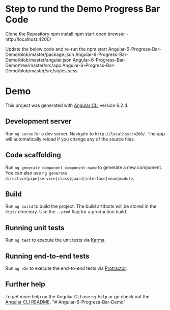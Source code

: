 # Step to rund the Demo Progress Bar Code

Clone the Repository
npm install
npm start
open browser -  http://localhost:4200/

Update the below code and re-run the npm start
Angular-6-Progress-Bar-Demo/blob/master/package.json
Angular-6-Progress-Bar-Demo/blob/master/angular.json
Angular-6-Progress-Bar-Demo/tree/master/src/app
Angular-6-Progress-Bar-Demo/blob/master/src/styles.scss


# Demo

This project was generated with [Angular CLI](https://github.com/angular/angular-cli) version 6.2.4.

## Development server

Run `ng serve` for a dev server. Navigate to `http://localhost:4200/`. The app will automatically reload if you change any of the source files.

## Code scaffolding

Run `ng generate component component-name` to generate a new component. You can also use `ng generate directive|pipe|service|class|guard|interface|enum|module`.

## Build

Run `ng build` to build the project. The build artifacts will be stored in the `dist/` directory. Use the `--prod` flag for a production build.

## Running unit tests

Run `ng test` to execute the unit tests via [Karma](https://karma-runner.github.io).

## Running end-to-end tests

Run `ng e2e` to execute the end-to-end tests via [Protractor](http://www.protractortest.org/).

## Further help

To get more help on the Angular CLI use `ng help` or go check out the [Angular CLI README](https://github.com/angular/angular-cli/blob/master/README.md).
"# Angular-6-Progress-Bar-Demo" 
